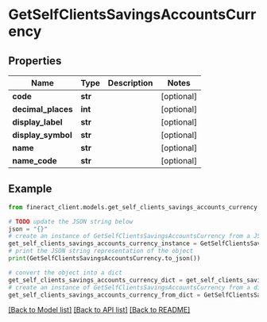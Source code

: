 # GetSelfClientsSavingsAccountsCurrency


## Properties

Name | Type | Description | Notes
------------ | ------------- | ------------- | -------------
**code** | **str** |  | [optional] 
**decimal_places** | **int** |  | [optional] 
**display_label** | **str** |  | [optional] 
**display_symbol** | **str** |  | [optional] 
**name** | **str** |  | [optional] 
**name_code** | **str** |  | [optional] 

## Example

```python
from fineract_client.models.get_self_clients_savings_accounts_currency import GetSelfClientsSavingsAccountsCurrency

# TODO update the JSON string below
json = "{}"
# create an instance of GetSelfClientsSavingsAccountsCurrency from a JSON string
get_self_clients_savings_accounts_currency_instance = GetSelfClientsSavingsAccountsCurrency.from_json(json)
# print the JSON string representation of the object
print(GetSelfClientsSavingsAccountsCurrency.to_json())

# convert the object into a dict
get_self_clients_savings_accounts_currency_dict = get_self_clients_savings_accounts_currency_instance.to_dict()
# create an instance of GetSelfClientsSavingsAccountsCurrency from a dict
get_self_clients_savings_accounts_currency_from_dict = GetSelfClientsSavingsAccountsCurrency.from_dict(get_self_clients_savings_accounts_currency_dict)
```
[[Back to Model list]](../README.md#documentation-for-models) [[Back to API list]](../README.md#documentation-for-api-endpoints) [[Back to README]](../README.md)


